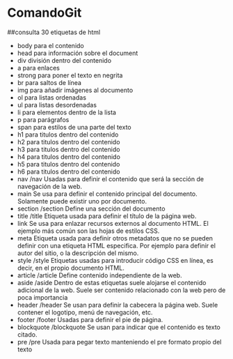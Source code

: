 # ComandoGit
##consulta 30 etiquetas de html

- body para el contenido
- head para información sobre el document
- div división dentro del contenido
- a para enlaces
- strong para poner el texto en negrita
- br para saltos de línea
- img para añadir imágenes al documento
- ol para listas ordenadas
- ul para listas desordenadas
- li para elementos dentro de la lista
- p para parágrafos
- span para estilos de una parte del texto
- h1 para titulos dentro del contenido
- h2 para titulos dentro del contenido
- h3 para titulos dentro del contenido
- h4 para titulos dentro del contenido
- h5 para titulos dentro del contenido
- h6 para titulos dentro del contenido
- nav /nav Usadas para definir el contenido que será la sección de navegación de la web.
- main  Se usa para definir el contenido principal del documento. Solamente puede existir uno por documento.
- section /section Define una sección del documento
- title /title Etiqueta usada para definir el título de la página web.
- link Se usa para enlazar recursos externos al documento HTML. El ejemplo más común son las hojas de estilos CSS.
- meta Etiqueta usada para definir otros metadatos que no se pueden definir con una etiqueta HTML especifica. Por ejemplo para definir el autor del sitio, o la descripción del mismo.
- style /style Etiquetas usadas para introducir código CSS en línea, es decir, en el propio documento HTML.
- article /article Define contenido independiente de la web.
- aside /aside Dentro de estas etiquetas suele alojarse el contenido adicional de la web. Suele ser contenido relacionado con la web pero de poca importancia
- header /header Se usan para definir la cabecera la página web. Suele contener el logotipo, menú de navegación, etc.
- footer /footer Usadas para definir el pie de página.
- blockquote /blockquote Se usan para indicar que el contenido es texto citado.
- pre /pre Usada para pegar texto manteniendo el pre formato propio del texto

